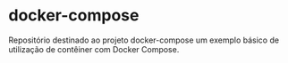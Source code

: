 # docker-compose
Repositório destinado ao projeto docker-compose um exemplo básico de utilização de contêiner com Docker Compose.
